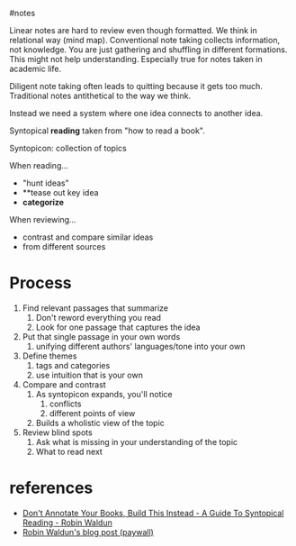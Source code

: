#notes 

Linear notes are hard to review even though formatted. 
We think in relational way (mind map).
Conventional note taking collects information, not knowledge. You are just gathering and shuffling in different formations.
This might not help understanding.
Especially true for notes taken in academic life.

Diligent note taking often leads to quitting because it gets too much.
Traditional notes antithetical to the way we think.

Instead we need a system where one idea connects to another idea.

Syntopical **reading** taken from "how to read a book".

Syntopicon: collection of topics

When reading...
- "hunt ideas"
- **tease out key idea
- **categorize**
  
When reviewing...
- contrast and compare similar ideas 
- from different sources
# Process
1. Find relevant passages that summarize
	1. Don't reword everything you read
	2. Look for one passage that captures the idea
2. Put that single passage in your own words
	1. unifying different authors' languages/tone into your own
3. Define themes
	1. tags and categories
	2. use intuition that is your own
4. Compare and contrast
	1. As syntopicon expands, you'll notice 
		1. conflicts
		2. different points of view
	2. Builds a wholistic view of the topic
5. Review blind spots
	1. Ask what is missing in your understanding of the topic
	2. What to read next
# references
- [Don't Annotate Your Books, Build This Instead - A Guide To Syntopical Reading - Robin Waldun](https://www.youtube.com/watch?v=GOOV781cwD4)
- [Robin Waldun's blog post (paywall)](https://amugofinsights.substack.com/p/1-2-read-how-to-build-a-bank-of-ideas)

